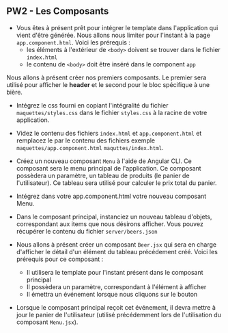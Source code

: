 ## PW2 - Les Composants

* Vous êtes à présent prêt pour intégrer le template dans l'application qui vient d'être générée. Nous allons nous limiter pour l'instant à la page `app.component.html`. Voici les prérequis :
    * les éléments à l'extérieur de `<body>` doivent se trouver dans le fichier `index.html`
    * le contenu de `<body>` doit être inséré dans le component `app`

Nous allons à présent créer nos premiers composants. Le premier sera utilisé pour afficher le **header** et le second pour le bloc spécifique à une bière.

* Intégrez le css fourni en copiant l'intégralité du fichier `maquettes/styles.css` dans le fichier `styles.css` à la racine de votre application.

* Videz le contenu des fichiers `index.html` et `app.component.html` et remplacez le par le contenu des fichiers exemple `maquettes/app.component.html` `maquttes/index.html`.

* Créez un nouveau composant `Menu` à l'aide de Angular CLI. Ce composant sera le menu principal de l'application. Ce composant possèdera un paramètre, un tableau de produits (le panier de l'utilisateur). Ce tableau sera utilisé pour calculer le prix total du panier.

* Intégrez dans votre app.component.html votre nouveau composant Menu.

* Dans le composant principal, instanciez un nouveau tableau d'objets, correspondant aux items que nous désirons afficher. Vous pouvez récupérer le contenu du fichier `server/beers.json`

* Nous allons à présent créer un composant `Beer.jsx` qui sera en charge d'afficher le détail d'un élément du tableau précédement créé. Voici les prérequis pour ce composant :
    * Il utilisera le template pour l'instant présent dans le composant principal
    * Il possèdera un paramètre, correspondant à l'élément à afficher
    * Il émettra un événement lorsque nous cliquons sur le bouton

* Lorsque le composant principal reçoit cet événement, il devra mettre à jour le panier de l'utilisateur (utilisé précédemment lors de l'utilisation du composant `Menu.jsx`).
